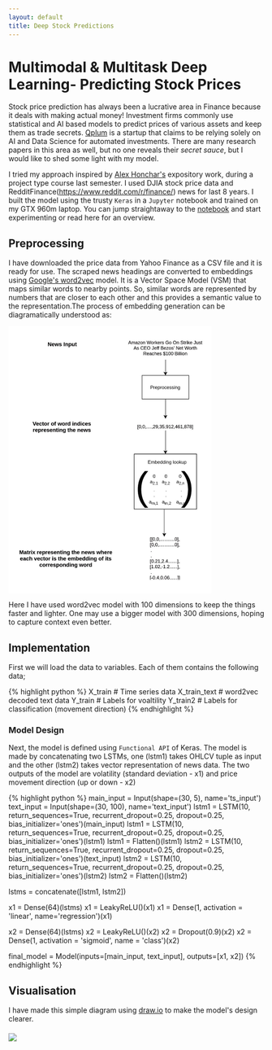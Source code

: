 ```yaml
---
layout: default
title: Deep Stock Predictions
---
```

# [](#header-2) Multimodal & Multitask Deep Learning- Predicting Stock Prices

Stock price prediction has always been a lucrative area in Finance because it deals with making actual money! Investment firms commonly use statistical and AI based models to predict prices of various assets and keep them as trade secrets. [Qplum](https://www.qplum.co/) is a startup that claims to be relying solely on AI and Data Science for automated investments. There are many research papers in this area as well, but no one reveals their *secret sauce*, but I would like to shed some light with my model.

I tried my approach inspired by [Alex Honchar's](https://medium.com/@alexrachnog?source=post_header_lockup) expository work, during a project type course last semester. I used DJIA stock price data and RedditFinance(https://www.reddit.com/r/finance/) news for last 8 years. I built the model using the trusty `Keras` in a `Jupyter` notebook and trained on my GTX 960m laptop. You can jump straightaway to the [notebook](https://github.com/amitojdeep/deep-stock-preds/blob/master/Stock%20Prediction.ipynb) and start experimenting or read here for an overview. 

## Preprocessing

I have downloaded the price data from Yahoo Finance as a CSV file and it is ready for use. The scraped news headings are converted to embeddings using [Google's word2vec](https://www.tensorflow.org/tutorials/word2vec) model. It is a Vector Space Model
(VSM) that maps similar words to nearby points. So, similar words are represented by numbers that are closer to each other and this provides a semantic value to the representation.The process of embedding generation can be diagramatically understood as:

<img src="https://github.com/amitojdeep/amitoj-blogs/raw/master/assets/emb.JPG" width="400" align ="middle">

Here I have used word2vec model with 100 dimensions to keep the things faster and lighter. One may use a  bigger model with 300 dimensions, hoping to capture context even better.


## Implementation

First we will load the data to variables. Each of them contains the following data;

{% highlight python %}
X_train # Time series data
X_train_text # word2vec decoded text data
Y_train # Labels for voaltility
Y_train2 # Labels for classification (movement direction)
{% endhighlight %}

### Model Design
Next, the model is defined using `Functional API` of Keras.
The model is made by concatenating two LSTMs, one (lstm1) takes OHLCV tuple as input and the other (lstm2) takes vector representation of news data. The two outputs of the model are volatility (standard deviation - x1) and price movement direction (up or down - x2)

{% highlight python %}
main_input = Input(shape=(30, 5), name='ts_input')
text_input = Input(shape=(30, 100), name='text_input')
lstm1 = LSTM(10, return_sequences=True, recurrent_dropout=0.25, dropout=0.25, bias_initializer='ones')(main_input)
lstm1 = LSTM(10, return_sequences=True, recurrent_dropout=0.25, dropout=0.25, bias_initializer='ones')(lstm1)
lstm1 = Flatten()(lstm1)
lstm2 = LSTM(10, return_sequences=True, recurrent_dropout=0.25, dropout=0.25, bias_initializer='ones')(text_input)
lstm2 = LSTM(10, return_sequences=True, recurrent_dropout=0.25, dropout=0.25, bias_initializer='ones')(lstm2)
lstm2 = Flatten()(lstm2)


lstms = concatenate([lstm1, lstm2])


x1 = Dense(64)(lstms)
x1 = LeakyReLU()(x1)
x1 = Dense(1, activation = 'linear', name='regression')(x1)

x2 = Dense(64)(lstms)
x2 = LeakyReLU()(x2)
x2 = Dropout(0.9)(x2)
x2 = Dense(1, activation = 'sigmoid', name = 'class')(x2)

final_model = Model(inputs=[main_input, text_input], 
              outputs=[x1, x2])
{% endhighlight %}

## Visualisation

I have made this simple diagram using [draw.io](https://www.draw.io/) to make the model's design clearer.
 
<img src="https://github.com/amitojdeep/deep-stock-preds/raw/master/Multimodal.jpg" width="300" align="middle">


